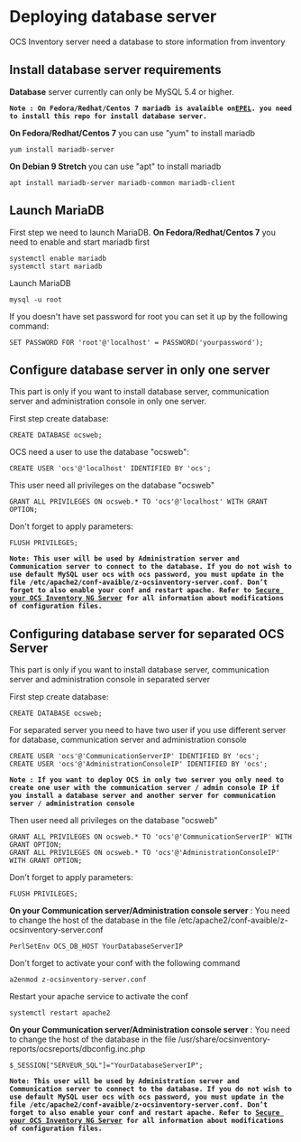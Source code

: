 # Deploying database server

OCS Inventory server need a database to store information from inventory

## Install database server requirements

**Database** server currently can only be MySQL 5.4 or higher.

**`Note : On Fedora/Redhat/Centos 7 mariadb is avalaible on`[`EPEL`](https://fedoraproject.org/wiki/EPEL/FAQ#howtouse)`. you need to install this repo for install database server.`**

**On Fedora/Redhat/Centos 7** you can use "yum" to install mariadb

    yum install mariadb-server

**On Debian 9 Stretch** you can use "apt" to install mariadb

    apt install mariadb-server mariadb-common mariadb-client

## Launch MariaDB

First step we need to launch MariaDB. **On Fedora/Redhat/Centos 7** you need to enable and start mariadb first

    systemctl enable mariadb
    systemctl start mariadb

Launch MariaDB

    mysql -u root

If you doesn't have set password for root you can set it up by the following command:

    SET PASSWORD FOR 'root'@'localhost' = PASSWORD('yourpassword');

## Configure database server in only one server

This part is only if you want to install database server, communication server and administration console in only one server.

First step create database:

    CREATE DATABASE ocsweb;

OCS need a user to use the database "ocsweb":

    CREATE USER 'ocs'@'localhost' IDENTIFIED BY 'ocs';

This user need all privileges on the database "ocsweb"

    GRANT ALL PRIVILEGES ON ocsweb.* TO 'ocs'@'localhost' WITH GRANT OPTION;

Don't forget to apply parameters:

    FLUSH PRIVILEGES;

**`Note: This user will be used by Administration server and Communication server to connect to the database.
If you do not wish to use default MySQL user ocs with ocs password, you must update in the file
/etc/apache2/conf-avaible/z-ocsinventory-server.conf.
Don’t forget to also enable your conf and restart apache.
Refer to `[`Secure your OCS Inventory NG Server`](../08.Extras/Secure-your-OCS-Inventory-NG-Server.md)`
for all information about modifications of configuration files.`**


## Configuring database server for separated OCS Server

This part is only if you want to install database server, communication server and administration console in separated server

First step create database:

    CREATE DATABASE ocsweb;

For separated server you need to have two user if you use different server for database, communication server and administration console

    CREATE USER 'ocs'@'CommunicationServerIP' IDENTIFIED BY 'ocs';
    CREATE USER 'ocs'@'AdministrationConsoleIP' IDENTIFIED BY 'ocs';

**`Note : If you want to deploy OCS in only two server you only need to create one user with the communication server / admin console IP if you install a database server and another server for communication server / administration console`**

Then user need all privileges on the database "ocsweb"

    GRANT ALL PRIVILEGES ON ocsweb.* TO 'ocs'@'CommunicationServerIP' WITH GRANT OPTION;
    GRANT ALL PRIVILEGES ON ocsweb.* TO 'ocs'@'AdministrationConsoleIP' WITH GRANT OPTION;

Don't forget to apply parameters:

    FLUSH PRIVILEGES;

**On your Communication server/Administration console server** : You need to change the host of the database in the file /etc/apache2/conf-avaible/z-ocsinventory-server.conf

    PerlSetEnv OCS_DB_HOST YourDatabaseServerIP

Don't forget to activate your conf with the following command

    a2enmod z-ocsinventory-server.conf

Restart your apache service to activate the conf

    systemctl restart apache2

**On your Communication server/Administration console server** : You need to change the host of the database in the file /usr/share/ocsinventory-reports/ocsreports/dbconfig.inc.php

    $_SESSION["SERVEUR_SQL"]="YourDatabaseServerIP";

**`Note: This user will be used by Administration server and Communication server to connect to the database.
If you do not wish to use default MySQL user ocs with ocs password, you must update in the file
/etc/apache2/conf-avaible/z-ocsinventory-server.conf.
Don’t forget to also enable your conf and restart apache.
Refer to `[`Secure your OCS Inventory NG Server`](../08.Extras/Secure-your-OCS-Inventory-NG-Server.md)`
for all information about modifications of configuration files.`**
